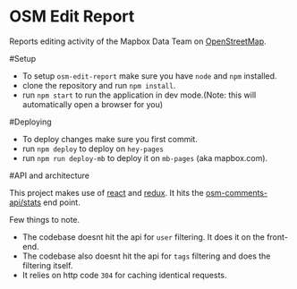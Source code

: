 # OSM Edit Report

Reports editing activity of the Mapbox Data Team on [OpenStreetMap](http://www.openstreetmap.org/).


#Setup

- To setup `osm-edit-report` make sure you have `node` and `npm` installed.
- clone the repository and run `npm install`.
- run `npm start` to run the application in dev mode.(Note: this will automatically open a browser for you)


#Deploying
- To deploy changes make sure you first commit.
- run `npm deploy` to deploy on `hey-pages`
- run `npm run deploy-mb` to deploy it on `mb-pages` (aka mapbox.com).

#API and architecture

This project makes use of [react](https://facebook.github.io/react/) and [redux](http://redux.js.org/docs/basics/UsageWithReact.html). It hits the [osm-comments-api/stats](https://github.com/mapbox/osm-comments-api/blob/master/API.md) end point.

Few things to note.
- The codebase doesnt hit the api for `user` filtering. It does it on the front-end.
- The codebase also doesnt hit the api for `tags` filtering and does the filtering itself.
- It relies on http code `304` for caching identical requests.

